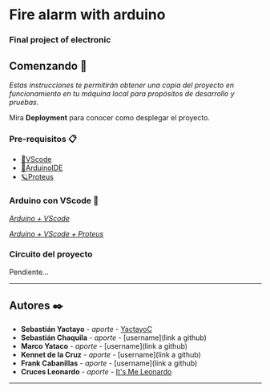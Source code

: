# Fire alarm with arduino

### Final project of electronic

## Comenzando 🚀

_Estas instrucciones te permitirán obtener una copia del proyecto en funcionamiento en tu máquina local para propósitos de desarrollo y pruebas._

Mira **Deployment** para conocer como desplegar el proyecto.

### Pre-requisitos 📋

- [💙VScode](https://code.visualstudio.com/)
- [🤖ArduinoIDE](https://www.arduino.cc/en/software)
- [🪐Proteus](https://www.youtube.com/results?search_query=proteus+download)

### Arduino con VScode 🔧

_[Arduino + VScode](https://www.youtube.com/watch?v=f7gFt7vDeLw)_

_[Arduino + VScode + Proteus](https://www.youtube.com/watch?v=q_gl2C0LwNE&t=482s)_

### Circuito del proyecto

Pendiente...

---

## Autores ✒️

- **Sebastián Yactayo** - _aporte_ - [YactayoC](https://github.com/YactayoC)
- **Sebastián Chaquila** - _aporte_ - [username](link a github)
- **Marco Yataco** - _aporte_ - [username](link a github)
- **Kennet de la Cruz** - _aporte_ - [username](link a github)
- **Frank Cabanillas** - _aporte_ - [username](link a github)
- **Cruces Leonardo** - _aporte_ - [It's Me Leonardo](https://github.com/ItsMeLeonardo)

---
